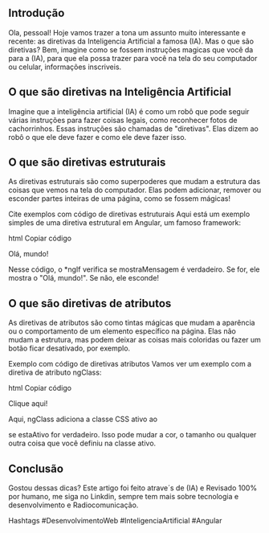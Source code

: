 
## Introdução

Ola, pessoal! Hoje vamos trazer a tona um assunto muito interessante e recente: as diretivas da Inteligencia Artificial a famosa (IA). Mas o que são diretivas? Bem, imagine como se fossem instruções magicas que você da para a (IA), para que ela possa trazer para você na tela do seu computador ou celular, informações inscriveis.


## O que são diretivas na Inteligência Artificial

Imagine que a inteligência artificial (IA) é como um robô que pode seguir várias instruções para fazer coisas legais, como reconhecer fotos de cachorrinhos. Essas instruções são chamadas de "diretivas". Elas dizem ao robô o que ele deve fazer e como ele deve fazer isso.

## O que são diretivas estruturais

As diretivas estruturais são como superpoderes que mudam a estrutura das coisas que vemos na tela do computador. Elas podem adicionar, remover ou esconder partes inteiras de uma página, como se fossem mágicas!

Cite exemplos com código de diretivas estruturais
Aqui está um exemplo simples de uma diretiva estrutural em Angular, um famoso framework:

html
Copiar código
<div *ngIf="mostraMensagem">
  <p>Olá, mundo!</p>
</div>

Nesse código, o *ngIf verifica se mostraMensagem é verdadeiro. Se for, ele mostra o "Olá, mundo!". Se não, ele esconde!

## O que são diretivas de atributos

As diretivas de atributos são como tintas mágicas que mudam a aparência ou o comportamento de um elemento específico na página. Elas não mudam a estrutura, mas podem deixar as coisas mais coloridas ou fazer um botão ficar desativado, por exemplo.

Exemplo com código de diretivas atributos
Vamos ver um exemplo com a diretiva de atributo ngClass:

html
Copiar código
<div [ngClass]="{'ativo': estaAtivo}">
  Clique aqui!
</div>

Aqui, ngClass adiciona a classe CSS ativo ao <div> se estaAtivo for verdadeiro. Isso pode mudar a cor, o tamanho ou qualquer outra coisa que você definiu na classe ativo.

## Conclusão

Gostou dessas dicas? Este artigo foi feito atrave´s de (IA) e Revisado 100% por humano, me siga no Linkdin, sempre tem mais sobre tecnologia e desenvolvimento e Radiocomunicação. 

Hashtags
#DesenvolvimentoWeb #InteligenciaArtificial #Angular